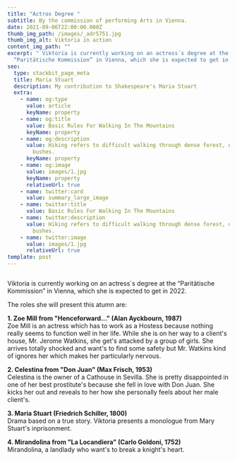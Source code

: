 ```yaml
---
title: "Actros Degree "
subtitle: By the commission of performing Arts in Vienna.
date: 2021-09-06T22:00:00.000Z
thumb_img_path: /images/_adr5751.jpg
thumb_img_alt: Viktoria in action
content_img_path: ""
excerpt: " Viktoria is currently working on an actress´s degree at the
  “Paritätische Kommission” in Vienna, which she is expected to get in 2022."
seo:
  type: stackbit_page_meta
  title: Maria Stuart
  description: My contribution to Shakespeare's Maria Stuart
  extra:
    - name: og:type
      value: article
      keyName: property
    - name: og:title
      value: Basic Rules For Walking In The Mountains
      keyName: property
    - name: og:description
      value: Hiking refers to difficult walking through dense forest, undergrowth, or
        bushes.
      keyName: property
    - name: og:image
      value: images/1.jpg
      keyName: property
      relativeUrl: true
    - name: twitter:card
      value: summary_large_image
    - name: twitter:title
      value: Basic Rules For Walking In The Mountains
    - name: twitter:description
      value: Hiking refers to difficult walking through dense forest, undergrowth, or
        bushes.
    - name: twitter:image
      value: images/1.jpg
      relativeUrl: true
template: post
---
```

![]()

 Viktoria is currently working on an actress´s degree at the “Paritätische Kommission” in Vienna, which she is expected to get in 2022.

The roles she will present this atumn are: 

**1. Zoe Mill from "Henceforward..." (Alan Ayckbourn, 1987)** \
Zoe Mill is an actress which has to work as a Hostess because nothing really seems to function well in her life. While she is on her way to a client's house, Mr. Jerome Watkins, she get's attacked by a group of girls. She arrives totally shocked and want's to find some safety but Mr. Watkins kind of ignores her which makes her particularly nervous. 



**2. Celestina from "Don Juan" (Max Frisch, 1953)**  \
Celestina is the owner of a Cathouse in Sevilla. She is pretty disappointed in one of her best prostitute's because she fell in love with Don Juan. She kicks her out and reveals to her how she personally feels about her male client's. 



**3. Maria Stuart (Friedrich Schiller, 1800)** \
Drama based on a true story. Viktoria presents a monologue from Mary Stuart's inprisonment. 



**4. Mirandolina from "La Locandiera" (Carlo Goldoni, 1752)** \
Mirandolina, a landlady who want's to break a knight's heart.